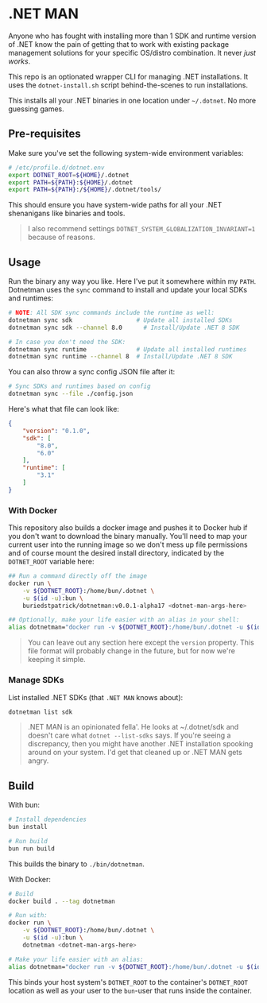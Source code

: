 # .NET MAN

Anyone who has fought with installing more than 1 SDK and runtime version of .NET know the pain of getting that to work with existing package management solutions for your specific OS/distro combination. It never *just works*.

This repo is an optionated wrapper CLI for managing .NET installations. It uses the `dotnet-install.sh` script behind-the-scenes to run installations.

This installs all your .NET binaries in one location under `~/.dotnet`. No more guessing games.

## Pre-requisites

Make sure you've set the following system-wide environment variables:

```bash
# /etc/profile.d/dotnet.env
export DOTNET_ROOT=${HOME}/.dotnet
export PATH=${PATH}:${HOME}/.dotnet
export PATH=${PATH}:/${HOME}/.dotnet/tools/
```

This should ensure you have system-wide paths for all your .NET shenanigans like binaries and tools.

> I also recommend settings `DOTNET_SYSTEM_GLOBALIZATION_INVARIANT=1` because of reasons.

## Usage

Run the binary any way you like. Here I've put it somewhere within my `PATH`. Dotnetman uses the `sync` command to install and update your local SDKs and runtimes:

```bash
# NOTE: All SDK sync commands include the runtime as well:
dotnetman sync sdk                  # Update all installed SDKs
dotnetman sync sdk --channel 8.0      # Install/Update .NET 8 SDK

# In case you don't need the SDK:
dotnetman sync runtime              # Update all installed runtimes
dotnetman sync runtime --channel 8  # Install/Update .NET 8 SDK
```

You can also throw a sync config JSON file after it:

```bash
# Sync SDKs and runtimes based on config
dotnetman sync --file ./config.json
```

Here's what that file can look like:

```json
{
    "version": "0.1.0",
    "sdk": [
        "8.0",
        "6.0"
    ],
    "runtime": [
        "3.1"
    ]
}
```

### With Docker

This repository also builds a docker image and pushes it to Docker hub if you don't want to download the binary manually. You'll need to map your current user into the running image so we don't mess up file permissions and of course mount the desired install directory, indicated by the `DOTNET_ROOT` variable here:

```bash
## Run a command directly off the image
docker run \
    -v ${DOTNET_ROOT}:/home/bun/.dotnet \
    -u $(id -u):bun \
    buriedstpatrick/dotnetman:v0.0.1-alpha17 <dotnet-man-args-here>

## Optionally, make your life easier with an alias in your shell:
alias dotnetman="docker run -v ${DOTNET_ROOT}:/home/bun/.dotnet -u $(id -u):bun buriedstpatrick/dotnetman:v0.0.1-alpha17"
```

> You can leave out any section here except the `version` property. This file format will probably change in the future, but for now we're keeping it simple.

### Manage SDKs

List installed .NET SDKs (that `.NET MAN` knows about):

```bash
dotnetman list sdk
```

> .NET MAN is an opinionated fella'. He looks at ~/.dotnet/sdk and doesn't care what `dotnet --list-sdks` says. If you're seeing a discrepancy, then you might have another .NET installation spooking around on your system. I'd get that cleaned up or .NET MAN gets angry.

## Build

With bun:

```bash
# Install dependencies
bun install

# Run build
bun run build
```

This builds the binary to `./bin/dotnetman`.

With Docker:

```bash
# Build
docker build . --tag dotnetman

# Run with:
docker run \
    -v ${DOTNET_ROOT}:/home/bun/.dotnet \
    -u $(id -u):bun \
    dotnetman <dotnet-man-args-here>

# Make your life easier with an alias:
alias dotnetman="docker run -v ${DOTNET_ROOT}:/home/bun/.dotnet -u $(id -u):bun dotnetman"
```

This binds your host system's `DOTNET_ROOT` to the container's `DOTNET_ROOT` location as well as your user to the `bun`-user that runs inside the container.
